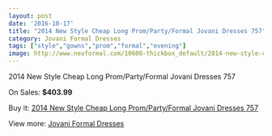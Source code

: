 ```yaml
---
layout: post
date: '2016-10-17'
title: "2014 New Style Cheap Long Prom/Party/Formal Jovani Dresses 757"
category: Jovani Formal Dresses
tags: ["style","gowns","prom","formal","evening"]
image: http://www.neoformal.com/10600-thickbox_default/2014-new-style-cheap-long-prom-party-formal-jovani-dresses-757.jpg
---
```

2014 New Style Cheap Long Prom/Party/Formal Jovani Dresses 757

On Sales: **$403.99**
<a href="https://www.neoformal.com/en/jovani-formal-dresses-2014/3713-2014-new-style-cheap-long-prom-party-formal-jovani-dresses-757.html"><amp-img layout="responsive" width="600" height="600" src="//www.neoformal.com/10600-thickbox_default/2014-new-style-cheap-long-prom-party-formal-jovani-dresses-757.jpg" alt="2014 New Style Cheap Long Prom/Party/Formal Jovani Dresses 757 0" /></a>
<a href="https://www.neoformal.com/en/jovani-formal-dresses-2014/3713-2014-new-style-cheap-long-prom-party-formal-jovani-dresses-757.html"><amp-img layout="responsive" width="600" height="600" src="//www.neoformal.com/10601-thickbox_default/2014-new-style-cheap-long-prom-party-formal-jovani-dresses-757.jpg" alt="2014 New Style Cheap Long Prom/Party/Formal Jovani Dresses 757 1" /></a>

Buy it: [2014 New Style Cheap Long Prom/Party/Formal Jovani Dresses 757](https://www.neoformal.com/en/jovani-formal-dresses-2014/3713-2014-new-style-cheap-long-prom-party-formal-jovani-dresses-757.html "2014 New Style Cheap Long Prom/Party/Formal Jovani Dresses 757")

View more: [Jovani Formal Dresses](https://www.neoformal.com/en/49-jovani-formal-dresses-2014 "Jovani Formal Dresses")